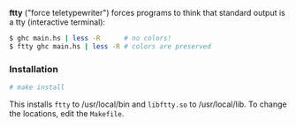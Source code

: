 **ftty** ("force teletypewriter") forces programs to think that standard
output is a tty (interactive terminal):

```.sh
$ ghc main.hs | less -R      # no colors!
$ ftty ghc main.hs | less -R # colors are preserved
```

### Installation

```.sh
# make install
```

This installs `ftty` to /usr/local/bin and `libftty.so` to
/usr/local/lib.  To change the locations, edit the `Makefile`.
